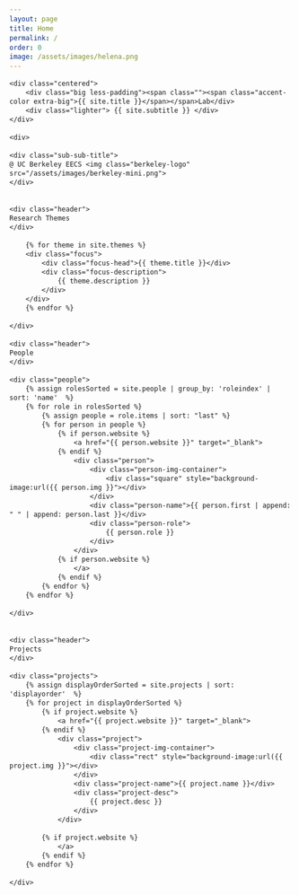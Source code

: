 ```yaml
---
layout: page
title: Home
permalink: /
order: 0
image: /assets/images/helena.png
---
```



<div>

	<div class="centered">
		<div class="big less-padding"><span class=""><span class="accent-color extra-big">{{ site.title }}</span></span>Lab</div>
		<div class="lighter"> {{ site.subtitle }} </div>
	</div>

	<div>

	<div class="sub-sub-title">
	@ UC Berkeley EECS <img class="berkeley-logo" src="/assets/images/berkeley-mini.png">
	</div>


	<div class="header">
	Research Themes
	</div>

		{% for theme in site.themes %}
		<div class="focus">
			<div class="focus-head">{{ theme.title }}</div>
			<div class="focus-description">
				{{ theme.description }}
			</div>
		</div>
		{% endfor %}

	</div>

	<div class="header">
	People
	</div>

	<div class="people">
		{% assign rolesSorted = site.people | group_by: 'roleindex' | sort: 'name'  %}
		{% for role in rolesSorted %}
			{% assign people = role.items | sort: "last" %}
			{% for person in people %}
				{% if person.website %}
					<a href="{{ person.website }}" target="_blank">
				{% endif %}
					<div class="person">
						<div class="person-img-container">
							<div class="square" style="background-image:url({{ person.img }}"></div>
						</div>
						<div class="person-name">{{ person.first | append: " " | append: person.last }}</div>
						<div class="person-role">
							{{ person.role }}
						</div>
					</div>
				{% if person.website %}
					</a>
				{% endif %}
			{% endfor %}
		{% endfor %}

	</div>


	<div class="header">
	Projects
	</div>

	<div class="projects">
		{% assign displayOrderSorted = site.projects | sort: 'displayorder'  %}
		{% for project in displayOrderSorted %}
			{% if project.website %}
				<a href="{{ project.website }}" target="_blank">
			{% endif %}
				<div class="project">
					<div class="project-img-container">
						<div class="rect" style="background-image:url({{ project.img }}"></div>
					</div>
					<div class="project-name">{{ project.name }}</div>
					<div class="project-desc">
						{{ project.desc }}
					</div>
				</div>
			
			{% if project.website %}
				</a>
			{% endif %}
		{% endfor %}

	</div>



</div>